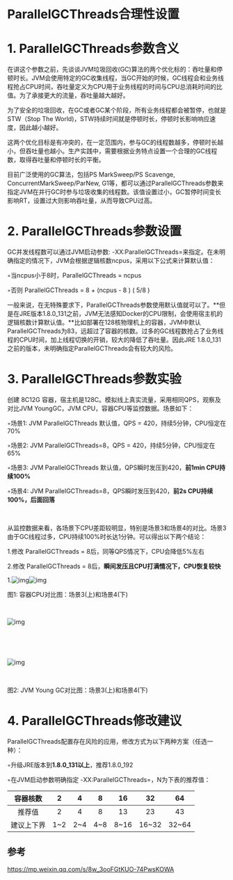 # ParallelGCThreads合理性设置

# 1. ParallelGCThreads参数含义

在讲这个参数之前，先谈谈JVM垃圾回收(GC)算法的两个优化标的：吞吐量和停顿时长。JVM会使用特定的GC收集线程，当GC开始的时候，GC线程会和业务线程抢占CPU时间，吞吐量定义为CPU用于业务线程的时间与CPU总消耗时间的比值。为了承接更大的流量，吞吐量越大越好。

为了安全的垃圾回收，在GC或者GC某个阶段，所有业务线程都会被暂停，也就是STW（Stop The World)，STW持续时间就是停顿时长，停顿时长影响响应速度，因此越小越好。

这两个优化目标是有冲突的，在一定范围内，参与GC的线程数越多，停顿时长越小，但吞吐量也越小。生产实践中，需要根据业务特点设置一个合理的GC线程数，取得吞吐量和停顿时长的平衡。

目前广泛使用的GC算法，包括PS MarkSweep/PS Scavenge, ConcurrentMarkSweep/ParNew, G1等，都可以通过ParallelGCThreads参数来指定JVM在并行GC时参与垃圾收集的线程数。该值设置过小，GC暂停时间变长影响RT，设置过大则影响吞吐量，从而导致CPU过高。

# 2. ParallelGCThreads参数设置

GC并发线程数可以通过JVM启动参数: -XX:ParallelGCThreads=<N>来指定。在未明确指定的情况下，JVM会根据逻辑核数ncpus，采用以下公式来计算默认值：

◦当ncpus小于8时，ParallelGCThreads = ncpus

◦否则 ParallelGCThreads = 8 + (ncpus - 8 ) ( 5/8 ) 

一般来说，在无特殊要求下，ParallelGCThreads参数使用默认值就可以了。**但是在JRE版本1.8.0_131之前，JVM无法感知Docker的CPU限制，会使用宿主机的逻辑核数计算默认值。**比如部署在128核物理机上的容器，JVM中默认ParallelGCThreads为83，远超过了容器的核数。过多的GC线程数抢占了业务线程的CPU时间，加上线程切换的开销，较大的降低了吞吐量。因此JRE 1.8.0_131之前的版本，未明确指定ParallelGCThreads会有较大的风险。

# 3. ParallelGCThreads参数实验

创建 8C12G 容器，宿主机是128C。模拟线上真实流量，采用相同QPS，观察及对比JVM YoungGC，JVM CPU，容器CPU等监控数据。场景如下：

◦场景1: JVM ParallelGCThreads 默认值，QPS = 420，持续5分钟，CPU恒定在70%

◦场景2: JVM ParallelGCThreads=8，QPS = 420，持续5分钟，CPU恒定在65%

◦场景3: JVM ParallelGCThreads 默认值，QPS瞬时发压到420，**前1min CPU持续100%**

◦场景4: JVM ParallelGCThreads=8，QPS瞬时发压到420，**前2s CPU持续100%，后面回落**

﻿

从监控数据来看，各场景下CPU差距较明显，特别是场景3和场景4的对比。场景3由于GC线程过多，CPU持续100%时长达1分钟。可以得出以下两个结论：

1.修改 ParallelGCThreads = 8后，同等QPS情况下，CPU会降低5%左右

2.修改 ParallelGCThreads = 8后，**瞬间发压且CPU打满情况下，CPU恢复较快**

1.﻿![img](https://apijoyspace.jd.com/v1/files/DDADCZPLaBdOiQ00Ll58/link)﻿﻿![img](https://apijoyspace.jd.com/v1/files/QFxciCX3y1c2cKW6OgP3/link)﻿﻿

图1: 容器CPU对比图：场景3(上)和场景4(下)

﻿

![img](https://apijoyspace.jd.com/v1/files/kVp95QfyZzNhyqaPN7bz/link)

﻿﻿



﻿

![img](https://apijoyspace.jd.com/v1/files/bewjHfYfhiD21wQGOrzZ/link)

﻿﻿



图2: JVM Young GC对比图：场景3(上)和场景4(下)

# 4. ParallelGCThreads修改建议

 ParallelGCThreads配置存在风险的应用，修改方式为以下两种方案（任选一种）：

◦升级JRE版本到**1.8.0_131以上**，推荐1.8.0_192

◦在JVM启动参数明确指定 -XX:ParallelGCThreads=<N>，N为下表的推荐值：

|  容器核数  |  2   |  4   |  8   |  16  |  32   |  64   |
| :--------: | :--: | :--: | :--: | :--: | :---: | :---: |
|   推荐值   |  2   |  4   |  8   |  13  |  23   |  43   |
| 建议上下界 | 1~2  | 2~4  | 4~8  | 8~16 | 16~32 | 32~64 |


## 参考

https://mp.weixin.qq.com/s/8w_3ooFGtKUO-74PwsKOWA